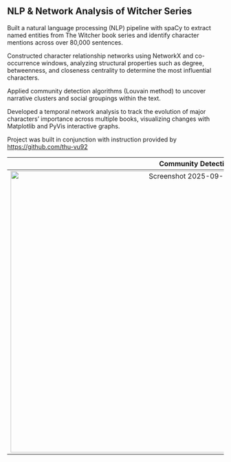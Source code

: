 ## NLP & Network Analysis of Witcher Series

Built a natural language processing (NLP) pipeline with spaCy to extract named entities from The Witcher book series and identify character mentions across over 80,000 sentences.

Constructed character relationship networks using NetworkX and co-occurrence windows, analyzing structural properties such as degree, betweenness, and closeness centrality to determine the most influential characters.

Applied community detection algorithms (Louvain method) to uncover narrative clusters and social groupings within the text.

Developed a temporal network analysis to track the evolution of major characters’ importance across multiple books, visualizing changes with Matplotlib and PyVis interactive graphs.

Project was built in conjunction with instruction provided by https://github.com/thu-vu92

Community Detection Clusters   |   Temporal Network Analysis w/ Matplotlib & PyVis
:-------------------------:|:-------------------------:
<img width="932" height="656" alt="Screenshot 2025-09-18 at 1 15 57 PM" src="https://github.com/user-attachments/assets/ace860fb-7bf2-4a3b-bdbf-11a18190cfa2" />  |  <img width="549" height="408" alt="Screenshot 2025-09-18 at 4 15 55 PM" src="https://github.com/user-attachments/assets/020ee03d-02d5-4484-ba94-69a5d8b2aca0" />

